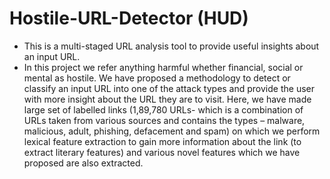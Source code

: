 # Hostile-URL-Detector (HUD)

* This is a multi-staged URL analysis tool to provide useful insights about an input URL.
* In this project we refer anything harmful whether financial, social or mental as hostile. We
  have proposed a methodology to detect or classify an input URL into one of the attack types
  and provide the user with more insight about the URL they are to visit. Here, we have made
  large set of labelled links (1,89,780 URLs- which is a combination of URLs taken from various
  sources and contains the types – malware, malicious, adult, phishing, defacement and spam)
  on which we perform lexical feature extraction to gain more information about the link (to
  extract literary features) and various novel features which we have proposed are also extracted. 


